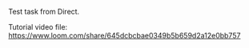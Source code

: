 Test task from Direct.

Tutorial video file: https://www.loom.com/share/645dcbcbae0349b5b659d2a12e0bb757